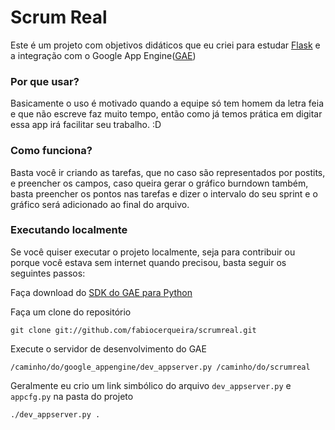 # Scrum Real

Este é um projeto com objetivos didáticos que eu criei para estudar [Flask](http://flask.pocoo.org) e a integração com o
Google App Engine([GAE](http://code.google.com/appengine/))

### Por que usar?

Basicamente o uso é motivado quando a equipe só tem homem da letra feia e que não escreve faz muito tempo, então como
já temos prática em digitar essa app irá facilitar seu trabalho. :D

### Como funciona?

Basta você ir criando as tarefas, que no caso são representados por postits, e preencher os campos, caso queira gerar
o gráfico burndown também, basta preencher os pontos nas tarefas e dizer o intervalo do seu sprint e o gráfico será
adicionado ao final do arquivo.


### Executando localmente

Se você quiser executar o projeto localmente, seja para contribuir ou porque você estava sem internet quando precisou,
basta seguir os seguintes passos:

Faça download do [SDK do GAE para Python](http://code.google.com/appengine/downloads.html#Google_App_Engine_SDK_for_Python)

Faça um clone do repositório

    git clone git://github.com/fabiocerqueira/scrumreal.git

Execute o servidor de desenvolvimento do GAE

    /caminho/do/google_appengine/dev_appserver.py /caminho/do/scrumreal

Geralmente eu crio um link simbólico do arquivo `dev_appserver.py` e `appcfg.py` na pasta do projeto
    
    ./dev_appserver.py .
